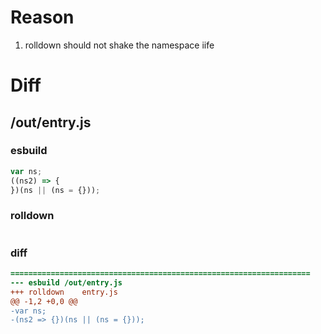 # Reason
1. rolldown should not shake the namespace iife
# Diff
## /out/entry.js
### esbuild
```js
var ns;
((ns2) => {
})(ns || (ns = {}));
```
### rolldown
```js

```
### diff
```diff
===================================================================
--- esbuild	/out/entry.js
+++ rolldown	entry.js
@@ -1,2 +0,0 @@
-var ns;
-(ns2 => {})(ns || (ns = {}));

```